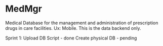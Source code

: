 # MedMgr
 Medical Database for the management and administration of prescription drugs in care facilities.  Ux:  Mobile.   This is the data backend only.

Sprint 1: 
Upload DB Script - done
Create physical DB - pending
